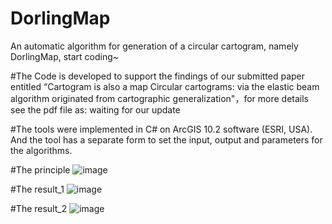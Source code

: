 # DorlingMap
An automatic algorithm for generation of a circular cartogram, namely DorlingMap, start coding~

#The Code is developed to support the findings of our submitted paper entitled “Cartogram is also a map Circular cartograms: via the elastic beam algorithm originated from cartographic generalization"，for more details see the pdf file as: waiting for our update 

#The tools were implemented in C# on ArcGIS 10.2 software (ESRI, USA). And the tool has a separate form to set the input, output and parameters for the algorithms.

#The principle
![image](https://github.com/TrentonWei/DorlingMap/blob/master/principle.png)

#The result_1
![image](https://github.com/TrentonWei/DorlingMap/blob/master/Result%201.tif)

#The result_2
![image](https://github.com/TrentonWei/DorlingMap/blob/master/Result%202.tif)
